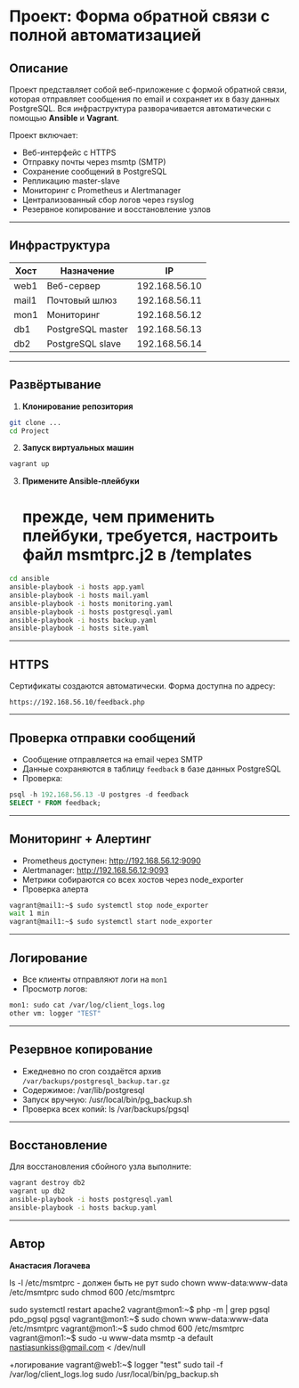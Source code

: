 #  Проект: Форма обратной связи с полной автоматизацией

##  Описание

Проект представляет собой веб-приложение с формой обратной связи, которая отправляет сообщения по email и сохраняет их в базу данных PostgreSQL. Вся инфраструктура разворачивается автоматически с помощью **Ansible** и **Vagrant**.

Проект включает:
- Веб-интерфейс с HTTPS
- Отправку почты через msmtp (SMTP)
- Сохранение сообщений в PostgreSQL
- Репликацию master-slave
- Мониторинг с Prometheus и Alertmanager
- Централизованный сбор логов через rsyslog
- Резервное копирование и восстановление узлов

---

##  Инфраструктура

| Хост    | Назначение       | IP               |
|---------|------------------|------------------|
| web1    | Веб-сервер       | 192.168.56.10    |
| mail1   | Почтовый шлюз    | 192.168.56.11    |
| mon1    | Мониторинг       | 192.168.56.12    |
| db1     | PostgreSQL master| 192.168.56.13    |
| db2     | PostgreSQL slave | 192.168.56.14    |

---

##  Развёртывание

1. **Клонирование репозитория**
```bash
git clone ...
cd Project
```

2. **Запуск виртуальных машин**
```bash
vagrant up
```

3. **Примените Ansible-плейбуки**
   # прежде, чем применить плейбуки, требуется, настроить файл msmtprc.j2 в /templates

```bash
cd ansible
ansible-playbook -i hosts app.yaml
ansible-playbook -i hosts mail.yaml
ansible-playbook -i hosts monitoring.yaml
ansible-playbook -i hosts postgresql.yaml
ansible-playbook -i hosts backup.yaml
ansible-playbook -i hosts site.yaml


```

---

##  HTTPS

Сертификаты создаются автоматически. Форма доступна по адресу:
```
https://192.168.56.10/feedback.php
```

---

##  Проверка отправки сообщений

- Сообщение отправляется на email через SMTP
- Данные сохраняются в таблицу `feedback` в базе данных PostgreSQL
- Проверка:
```sql
psql -h 192.168.56.13 -U postgres -d feedback
SELECT * FROM feedback;
```

---

##  Мониторинг + Алертинг

- Prometheus доступен: http://192.168.56.12:9090
- Alertmanager: http://192.168.56.12:9093
- Метрики собираются со всех хостов через node_exporter
- Проверка алерта
```bash
vagrant@mail1:~$ sudo systemctl stop node_exporter
wait 1 min
vagrant@mail1:~$ sudo systemctl start node_exporter
```
---

##  Логирование

- Все клиенты отправляют логи на `mon1`
- Просмотр логов:  
```bash
mon1: sudo cat /var/log/client_logs.log
other vm: logger "TEST"
```

---

##  Резервное копирование

- Ежедневно по cron создаётся архив `/var/backups/postgresql_backup.tar.gz`
- Содержимое: /var/lib/postgresql
- Запуск вручную: /usr/local/bin/pg_backup.sh 
- Проверка всех копий: ls /var/backups/pgsql

---

##  Восстановление

Для восстановления сбойного узла выполните:
```bash
vagrant destroy db2
vagrant up db2
ansible-playbook -i hosts postgresql.yaml
ansible-playbook -i hosts backup.yaml
```

---

##  Автор

**Анастасия Логачева** 


 ls -l /etc/msmtprc  - должен быть не рут
 sudo chown www-data:www-data /etc/msmtprc
sudo chmod 600 /etc/msmtprc

sudo systemctl restart apache2
vagrant@mon1:~$ php -m | grep pgsql
pdo_pgsql
pgsql
vagrant@mon1:~$ sudo chown www-data:www-data /etc/msmtprc
vagrant@mon1:~$ sudo chmod 600 /etc/msmtprc
vagrant@mon1:~$ sudo -u www-data msmtp -a default nastiasunkiss@gmail.com < /dev/null

+логирование vagrant@web1:~$ logger "test"
sudo tail -f /var/log/client_logs.log 
sudo /usr/local/bin/pg_backup.sh
